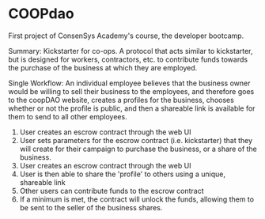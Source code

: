 # COOPdao

First project of ConsenSys Academy's course, the developer bootcamp. 

Summary:
Kickstarter for co-ops. A protocol that acts similar to kickstarter, but is designed for workers, contractors, etc. to contribute funds towards the purchase of the business at which they are employed. 

Single Workflow:
An individual employee believes that the business owner would be willing to sell their business to the employees, and therefore goes to the coopDAO website, creates a profiles for the business, chooses whether or not the profile is public, and then a shareable link is available for them to send to all other employees. 

1. User creates an escrow contract through the web UI
2. User sets parameters for the escrow contract (i.e. kickstarter) that they will create for their campaign to purchase the business, or a share of the business. 
3. User creates an escrow contract through the web UI
4. User is then able to share the 'profile' to others using a unique, shareable link
5. Other users can contribute funds to the escrow contract
6. If a minimum is met, the contract will unlock the funds, allowing them to be sent to the seller of the business shares. 

